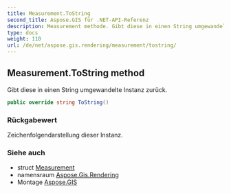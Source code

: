 ```yaml
---
title: Measurement.ToString
second_title: Aspose.GIS für .NET-API-Referenz
description: Measurement methode. Gibt diese in einen String umgewandelte Instanz zurück.
type: docs
weight: 110
url: /de/net/aspose.gis.rendering/measurement/tostring/
---
```

## Measurement.ToString method

Gibt diese in einen String umgewandelte Instanz zurück.

```csharp
public override string ToString()
```

### Rückgabewert

Zeichenfolgendarstellung dieser Instanz.

### Siehe auch

* struct [Measurement](../)
* namensraum [Aspose.Gis.Rendering](../../measurement/)
* Montage [Aspose.GIS](../../../)


